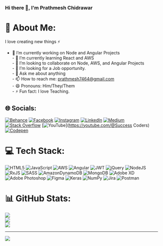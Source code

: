 ### Hi there 👋, I'm Prathmesh Chidrawar

# 💫 About Me: 
I love creating new things ⚡
- 🔭 I’m currently working on Node and Angular Projects<br>- 🌱 I’m currently learning React and AWS<br>- 👯 I’m looking to collaborate on Node, AWS, and Angular Projects<br>- 🤔 I’m looking for a Job opportunity.<br>- 💬 Ask me about anything<br>- 📫 How to reach me: prathmesh7464@gmail.com<br>- 😄 Pronouns: Him/They/Them<br>- ⚡ Fun fact: I love Teaching.


## 🌐 Socials:
[![Behance](https://img.shields.io/badge/Behance-1769ff?logo=behance&logoColor=white)](https://behance.net/Prathmesh) [![Facebook](https://img.shields.io/badge/Facebook-%231877F2.svg?logo=Facebook&logoColor=white)](https://facebook.com/govind.chidrawar.7) [![Instagram](https://img.shields.io/badge/Instagram-%23E4405F.svg?logo=Instagram&logoColor=white)](https://instagram.com/_prathmesh_chidrawar) [![LinkedIn](https://img.shields.io/badge/LinkedIn-%230077B5.svg?logo=linkedin&logoColor=white)](https://linkedin.com/in/https://www.linkedin.com/in/prathmesh-chidrawar-928977212/) [![Medium](https://img.shields.io/badge/Medium-12100E?logo=medium&logoColor=white)](https://medium.com/@Prath2139) [![Stack Overflow](https://img.shields.io/badge/-Stackoverflow-FE7A16?logo=stack-overflow&logoColor=white)](https://stackoverflow.com/users/22288047) [![YouTube](https://img.shields.io/badge/YouTube-%23FF0000.svg?logo=YouTube&logoColor=white)](https://youtube.com/@Success Coders) [![Codepen](https://img.shields.io/badge/Codepen-000000?style=for-the-badge&logo=codepen&logoColor=white)](https://codepen.io/prathmesh885) 

# 💻 Tech Stack:
![HTML5](https://img.shields.io/badge/html5-%23E34F26.svg?style=for-the-badge&logo=html5&logoColor=white) ![JavaScript](https://img.shields.io/badge/javascript-%23323330.svg?style=for-the-badge&logo=javascript&logoColor=%23F7DF1E) ![AWS](https://img.shields.io/badge/AWS-%23FF9900.svg?style=for-the-badge&logo=amazon-aws&logoColor=white) ![Angular](https://img.shields.io/badge/angular-%23DD0031.svg?style=for-the-badge&logo=angular&logoColor=white) ![JWT](https://img.shields.io/badge/JWT-black?style=for-the-badge&logo=JSON%20web%20tokens) ![jQuery](https://img.shields.io/badge/jquery-%230769AD.svg?style=for-the-badge&logo=jquery&logoColor=white) ![NodeJS](https://img.shields.io/badge/node.js-6DA55F?style=for-the-badge&logo=node.js&logoColor=white) ![RxJS](https://img.shields.io/badge/rxjs-%23B7178C.svg?style=for-the-badge&logo=reactivex&logoColor=white) ![SASS](https://img.shields.io/badge/SASS-hotpink.svg?style=for-the-badge&logo=SASS&logoColor=white) ![AmazonDynamoDB](https://img.shields.io/badge/Amazon%20DynamoDB-4053D6?style=for-the-badge&logo=Amazon%20DynamoDB&logoColor=white) ![MongoDB](https://img.shields.io/badge/MongoDB-%234ea94b.svg?style=for-the-badge&logo=mongodb&logoColor=white) ![Adobe XD](https://img.shields.io/badge/Adobe%20XD-470137?style=for-the-badge&logo=Adobe%20XD&logoColor=#FF61F6) ![Adobe Photoshop](https://img.shields.io/badge/adobephotoshop-%2331A8FF.svg?style=for-the-badge&logo=adobephotoshop&logoColor=white) 	![Figma](https://img.shields.io/badge/figma-%23F24E1E.svg?style=for-the-badge&logo=figma&logoColor=white) ![Keras](https://img.shields.io/badge/Keras-%23D00000.svg?style=for-the-badge&logo=Keras&logoColor=white) ![NumPy](https://img.shields.io/badge/numpy-%23013243.svg?style=for-the-badge&logo=numpy&logoColor=white) ![Jira](https://img.shields.io/badge/jira-%230A0FFF.svg?style=for-the-badge&logo=jira&logoColor=white) ![Postman](https://img.shields.io/badge/Postman-FF6C37?style=for-the-badge&logo=postman&logoColor=white)
# 📊 GitHub Stats:
![](https://github-readme-stats.vercel.app/api?username=prathmesh885&theme=blueberry&hide_border=false&include_all_commits=true&count_private=false)<br/>
![](https://github-readme-streak-stats.herokuapp.com/?user=prathmesh885&theme=blueberry&hide_border=false)<br/>
![](https://github-readme-stats.vercel.app/api/top-langs/?username=prathmesh885&theme=blueberry&hide_border=false&include_all_commits=true&count_private=false&layout=compact)

---
[![](https://visitcount.itsvg.in/api?id=prathmesh885&icon=0&color=0)](https://visitcount.itsvg.in)

<!-- Proudly created with GPRM ( https://gprm.itsvg.in ) -->
